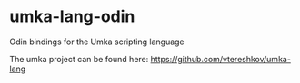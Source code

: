 # umka-lang-odin
Odin bindings for the Umka scripting language

The umka project can be found here: https://github.com/vtereshkov/umka-lang
